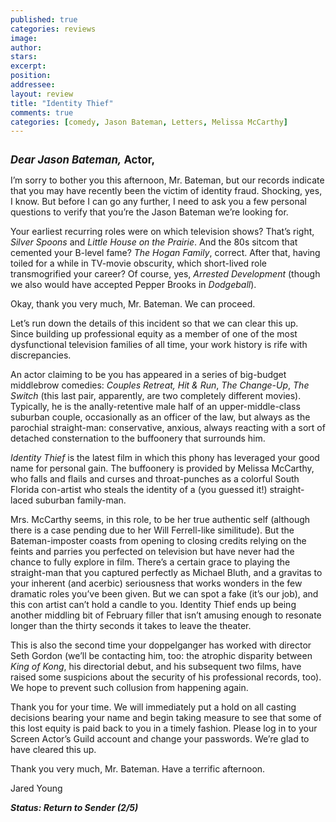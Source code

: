 ```yaml
---
published: true
categories: reviews
image:
author: 
stars: 
excerpt: 
position: 
addressee: 
layout: review
title: "Identity Thief"
comments: true
categories: [comedy, Jason Bateman, Letters, Melissa McCarthy]
---
```

<div><p><span class="full-image-block ssNonEditable"><span><a href="/letters/2013/2/11/identity-thief.html"><img src="http://static.squarespace.com/static/5005f6bcc4aa41161b33e89e/5329cf1fe4b07c068ebf74de/5329cf1fe4b07c068ebf77b4/1360617771587/identity-thief.jpg" alt="" /></a></span></span></p>
<p><span style="font-size:120%;"><strong><em>Dear Jason Bateman,</em> Actor,</strong></span></p>
<p>I&rsquo;m sorry to bother you this afternoon, Mr. Bateman, but our records indicate that you may have recently been the victim of identity fraud. Shocking, yes, I know. But before I can go any further, I need to ask you a few personal questions to verify that you&rsquo;re the Jason Bateman we&rsquo;re looking for.&nbsp;</p>
<p>Your earliest recurring roles were on which television shows? That&rsquo;s right, <em>Silver Spoons</em> and <em>Little House on the Prairie</em>. And the 80s sitcom that cemented your B-level fame? <em>The Hogan Family</em>, correct. After that, having toiled for a while in TV-movie obscurity, which short-lived role transmogrified your career? Of course, yes, <em>Arrested Development </em>(though we also would have accepted Pepper Brooks in <em>Dodgeball</em>).</p>
<p>Okay, thank you very much, Mr. Bateman. We can proceed.&nbsp;</p>
<p>Let&rsquo;s run down the details of this incident so that we can clear this up.&nbsp; Since building up professional equity as a member of one of the most dysfunctional television families of all time, your work history is rife with discrepancies.&nbsp;</p>
<p>An actor claiming to be you has appeared in a series of big-budget middlebrow comedies: <em>Couples Retreat, Hit &amp; Run</em>, <em>The Change-Up</em>, <em>The Switch</em> (this last pair, apparently, are two completely different movies). Typically, he is the anally-retentive male half of an upper-middle-class suburban couple, occasionally as an officer of the law, but always as the parochial straight-man: conservative, anxious, always reacting with a sort of detached consternation to the buffoonery that surrounds him.&nbsp;</p>
<p><em>Identity Thief</em> is the latest film in which this phony has leveraged your good name for personal gain. The buffoonery is provided by Melissa McCarthy, who falls and flails and curses and throat-punches as a colorful South Florida con-artist who steals the identity of a (you guessed it!) straight-laced suburban family-man.</p>
<p>Mrs. McCarthy seems, in this role, to be her true authentic self (although there is a case pending due to her Will Ferrell-like similitude). But the Bateman-imposter coasts from opening to closing credits relying on the feints and parries you perfected on television but have never had the chance to fully explore in film. There&rsquo;s a certain grace to playing the straight-man that you captured perfectly as Michael Bluth, and a gravitas to your inherent (and acerbic) seriousness that works wonders in the few dramatic roles you&rsquo;ve been given. But we can spot a fake (it&rsquo;s our job), and this con artist can&rsquo;t hold a candle to you. Identity Thief ends up being another middling bit of February filler that isn&rsquo;t amusing enough to resonate longer than the thirty seconds it takes to leave the theater.&nbsp; &nbsp;</p>
<p>This is also the second time your doppelganger has worked with director Seth Gordon (we&rsquo;ll be contacting him, too: the atrophic disparity between <em>King of Kong</em>, his directorial debut, and his subsequent two films, have raised some suspicions about the security of his professional records, too). We hope to prevent such collusion from happening again.&nbsp;</p>
<p>Thank you for your time. We will immediately put a hold on all casting decisions bearing your name and begin taking measure to see that some of this lost equity is paid back to you in a timely fashion. Please log in to your Screen Actor&rsquo;s Guild account and change your passwords. We&rsquo;re glad to have cleared this up.</p>
<p>Thank you very much, Mr. Bateman. Have a terrific afternoon.</p>
<p>Jared Young</p>
<p><strong><em>Status: Return to Sender (2/5)</em></strong></p></div>
